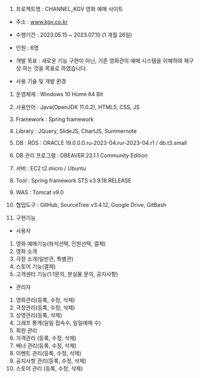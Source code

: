 1) 프로젝트명 : CHANNEL_KGV 영화 예매 사이트
- 주소 : www.kgv.co.kr

- 수행기간 : 2023.05.15 ~ 2023.07.10 (1 개월 26일)

- 인원 : 6명

- 개발 목표 : 새로운 기능 구현이 아닌, 기존 영화관의 예매 시스템을 이해하여 재구성 하는 것을 목표로 하였습니다.

- 사용 기술 및 개발 환경
1) 운영체제 : Windows 10 Home 64 Bit

2) 사용언어 : Java(OpenJDK 11.0.2), HTML5, CSS, JS

3) Framework : Spring framework

4) Library : JQuery, SlideJS, ChartJS, Summernote

5) DB : RDS : ORACLE 19.0.0.0.ru-2023-04.rur-2023-04.r1 / db.t3.small

6) DB 관리 프로그램 : DBEAVER 23.1.1 Community Edition

7) 서버 : EC2 t2.micro / Ubuntu

8) Tool : Spring framework STS v3.9.18.RELEASE

9) WAS : Tomcat v9.0

10) 협업도구 : GitHub, SourceTree v3.4.12, Google Drive, GitBash

11) 구현기능
- 사용자
1. 영화 예매기능(좌석선택, 인원선택, 결제)
2. 영화 소개
3. 극장 소개(일반관, 특별관)
4. 스토어 기능(결제)
5. 고객센터 기능(1:1문의, 분실물 문의, 공지사항)

- 관리자
1. 영화관리(등록, 수정, 삭제)
2. 극장관리(등록, 수정, 삭제)
3. 상영관리(등록, 삭제)
4. 그래프 통계(일일 접속수, 일일예매 수)
5. 회원 관리
6. 가격관리 (등록, 수정, 삭제)
7. 배너 관리(등록, 수정, 삭제)
8. 이벤트 관리(등록, 수정, 삭제)
9. 공지사항 관리(등록, 수정, 삭제)
10. 스토어 관리 (등록, 수정, 삭제)

